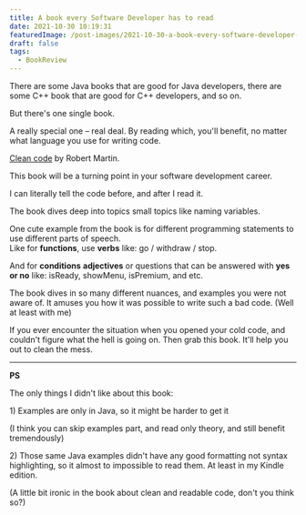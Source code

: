 ```yaml
---
title: A book every Software Developer has to read
date: 2021-10-30 10:19:31
featuredImage: /post-images/2021-10-30-a-book-every-software-developer-has-to-read.webp
draft: false
tags:
  - BookReview
---
```


There are some Java books that are good for Java developers, there are some C++ book that are good for C++ developers, and so on.

But there's one single book.

A really special one – real deal. By reading which, you'll benefit, no matter what language you use for writing code.

[Clean code](https://www.amazon.com/Clean-Code-Handbook-Software-Craftsmanship-ebook-dp-B001GSTOAM/dp/B001GSTOAM/ref=mt_other?_encoding=UTF8&me=&qid=) by Robert Martin.

This book will be a turning point in your software development career.

I can literally tell the code before, and after I read it.

The book dives deep into topics small topics like naming variables.

One cute example from the book is for different programming statements to use different parts of speech.  
Like for **functions**, use **verbs** like: go / withdraw / stop.

And for **conditions** **adjectives** or questions that can be answered with **yes or no** like: isReady, showMenu, isPremium, and etc.

The book dives in so many different nuances, and examples you were not aware of. It amuses you how it was possible to write such a bad code. (Well at least with me)

If you ever encounter the situation when you opened your cold code, and couldn't figure what the hell is going on. Then grab this book. It'll help you out to clean the mess.

---

**PS**

The only things I didn't like about this book:

1\) Examples are only in Java, so it might be harder to get it

(I think you can skip examples part, and read only theory, and still benefit tremendously)

2\) Those same Java examples didn't have any good formatting not syntax highlighting, so it almost to impossible to read them. At least in my Kindle edition.

(A little bit ironic in the book about clean and readable code, don't you think so?)
